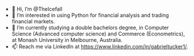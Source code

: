 - 👋 Hi, I’m @TheIcefall
- 👀 I’m interested in using Python for financial analysis and trading financial markets.
- 🌱 I’m currently studying a double bachelors degree, in Computer Science (Advanced computer science) and Commerce (Econometrics), at Monash University in Melbourne, Australia.
- 📫 Reach me via LinkedIn at https://www.linkedin.com/in/gabrieltucker1/.

<!---
TheIcefall/TheIcefall is a ✨ special ✨ repository because its `README.md` (this file) appears on your GitHub profile.
You can click the Preview link to take a look at your changes.
--->
